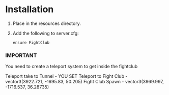 # Installation

1. Place in the resources directory.


3. Add the following to server.cfg:

     ```
	 ensure FightClub
     ```



### IMPORTANT

You need to create a teleport system to get inside the fightclub

Teleport take to Tunnel - YOU SET
Teleport to Fight Club - vector3(3922.721, -1695.83, 50.205)
Fight Club Spawn - vector3(3969.997, -1716.537, 36.28735)


